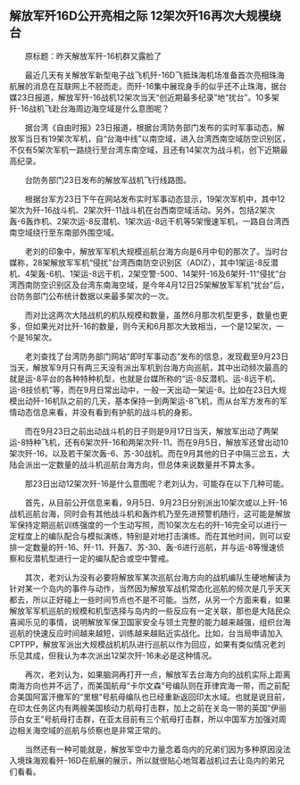 ## 解放军歼16D公开亮相之际 12架次歼16再次大规模绕台
　　原标题：昨天解放军歼-16机群又露脸了

　　最近几天有关解放军新型电子战飞机歼-16D飞抵珠海机场准备首次亮相珠海航展的消息在互联网上不胫而走。而歼-16集中展现身手的似乎还不止珠海，据台媒23日报道，解放军歼-16战机12架次当天“创近期最多纪录”地“扰台”。10多架歼-16战机飞赴台海周边海空域是什么意图呢？

　　据台湾《自由时报》23日报道，根据台湾防务部门发布的实时军事动态，解放军当日有19架次军机，自“台海中线”以南空域，进入台湾西南空域防空识别区，不仅有5架次军机一路绕行至台湾东南空域，且还有14架次为战斗机，创下近期最高纪录。

　　台防务部门23日发布的解放军战机飞行线路图。

　　根据台军方23日下午在网站发布实时军事动态显示，19架次军机中，其中12架次为歼-16战斗机、2架次歼-11战斗机在台西南空域活动。另外，包括2架次轰-6轰炸机、2架次运-8反潜机、1架次运-8远干机等5架慢速军机，一路自台湾西南空域绕行至东南部外围空域。

　　老刘的印象中，解放军军机大规模巡航台海方向是6月中旬的那次了。当时台媒称，28架解放军军机“侵扰”台湾西南防空识别区（ADIZ），其中1架运-8反潜机、4架轰-6机、1架运-8远干机，2架空警-500、14架歼-16及6架歼-11“侵扰”台湾西南防空识别区及台湾东南海空域，是今年4月12日25架解放军军机“扰台”后，台防务部门公布统计数据以来最多架次的一次。

　　而对比这两次大陆战机的机队规模和数量，虽然6月那次机型更多，数量也更多，但如果光对比歼-16的数量，则今天和6月那次大致相当，一个是12架次，一个是16架次。

　　老刘查找了台湾防务部门网站“即时军事动态”发布的信息，发现截至9月23日当天，解放军9月只有两三天没有派出军机到台海方向巡航，其中出动频次最高的就是运-8平台的各种特种机型，也就是台媒所称的“运-8反潜机、运-8远干机、运-8技侦机”等，而在9月日常出动中，一般一天出动一架运-8。比如在23日大规模出动歼-16机队之前的几天，基本保持一到两架运-8飞机，而从台军方发布的军情动态信息来看，并没有看到有护航的战斗机的身影。

　　而在9月23日之前出动战斗机的日子则是9月17日当天，解放军出动了两架运-8特种飞机，还有6架次歼-16和两架次歼-11。而在9月5日，解放军还曾出动10架次歼-16，以及若干架次轰-6、苏-30战机。而在9月其他的日子中隔三岔五，大陆会派出一定数量的战斗机巡航台海方向，但总体来说数量并不算太多。

　　那23日出动12架次歼-16是什么意图呢？老刘认为，可能存在以下几种可能。

　　首先，从目前公开信息来看，9月5日、9月23日分别派出10架次或以上歼-16战机巡航台海，同时会有其他战斗机和轰炸机乃至先进预警机随行，这可能是解放军保持定期巡航训练强度的一个生动写照，而10架次左右的歼-16完全可以进行一定程度上的编队配合与模拟演练，特别是对地打击演练。而在其他时间，则可以安排一定数量的歼-16、歼-11、歼轰7、苏-30、轰-6进行巡航，并与运-8等慢速侦察和反潜机型进行一定的编队配合或空中警戒。

　　其次，老刘认为没有必要将解放军某次巡航台海方向的战机编队生硬地解读为针对某一个岛内的事件与动作，当然因为解放军战机常态化巡航的频次是几乎天天都去，所以正好碰上一些时间节点也不是不可能。当然，从另一个方面来看，如果解放军军机巡航的规模和机型选择与岛内的一些反应有一定关联，那也是大陆民众喜闻乐见的事情，说明解放军保卫国家安全与领土完整的能力越来越强，组织台海巡航的快速反应时间越来越短，训练越来越贴近实战化。比如，台当局申请加入CPTPP，解放军派出大规模战机机队进行巡航以作为回应，如果有类似情况老刘乐见其成，但我认为本次派出12架次歼-16未必是这种情况。

　　再次，老刘认为，如果脑洞再打开一点，解放军去台海方向的战机实际上距离南海方向也并不远了，而美国航母“卡尔文森”号编队则在菲律宾海一带，而之前配合美国阿富汗撤军的“里根”号航母编队也已经重新返回印太水域。也就是说目前，在印太任务区内有两艘美国核动力航母打击群，加上之前在关岛一带的英国“伊丽莎白女王”号航母打击群，在亚太目前有三个航母打击群，所以中国军方加强对周边相关海空域的巡航与侦察也是非常正常的。

　　当然还有一种可能就是，解放军空中力量念着岛内的兄弟们因为多种原因没法入境珠海观看歼-16D在航展的展示，所以就很贴心地驾着战机过去让岛内的弟兄们看看。

